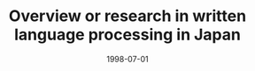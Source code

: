 ---
title: "Overview or research in written language processing in Japan"
collection: publications
permalink: /publications/1998-07-01-Overview-or-research-in-written-language-processing-in-Japan
date: 1998-07-01
pdf: '../files/Vert1998Overview.pdf'
citation: 'J.-P. Vert.
Overview or research in written language processing in japan.
1998.
Corps des Mines master thesis, Ecole des Mines de Paris.'
---
